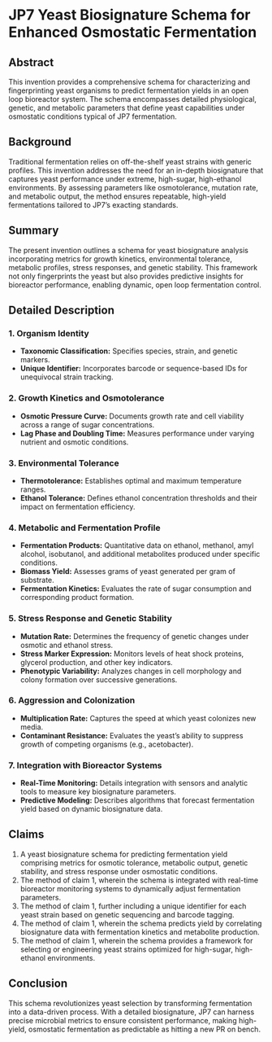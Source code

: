 # JP7 Yeast Biosignature Schema for Enhanced Osmostatic Fermentation

## Abstract
This invention provides a comprehensive schema for characterizing and fingerprinting yeast organisms to predict fermentation yields in an open loop bioreactor system. The schema encompasses detailed physiological, genetic, and metabolic parameters that define yeast capabilities under osmostatic conditions typical of JP7 fermentation.

## Background
Traditional fermentation relies on off-the-shelf yeast strains with generic profiles. This invention addresses the need for an in-depth biosignature that captures yeast performance under extreme, high-sugar, high-ethanol environments. By assessing parameters like osmotolerance, mutation rate, and metabolic output, the method ensures repeatable, high-yield fermentations tailored to JP7’s exacting standards.

## Summary
The present invention outlines a schema for yeast biosignature analysis incorporating metrics for growth kinetics, environmental tolerance, metabolic profiles, stress responses, and genetic stability. This framework not only fingerprints the yeast but also provides predictive insights for bioreactor performance, enabling dynamic, open loop fermentation control.

## Detailed Description

### 1. Organism Identity
- **Taxonomic Classification:** Specifies species, strain, and genetic markers.
- **Unique Identifier:** Incorporates barcode or sequence-based IDs for unequivocal strain tracking.

### 2. Growth Kinetics and Osmotolerance
- **Osmotic Pressure Curve:** Documents growth rate and cell viability across a range of sugar concentrations.
- **Lag Phase and Doubling Time:** Measures performance under varying nutrient and osmotic conditions.

### 3. Environmental Tolerance
- **Thermotolerance:** Establishes optimal and maximum temperature ranges.
- **Ethanol Tolerance:** Defines ethanol concentration thresholds and their impact on fermentation efficiency.

### 4. Metabolic and Fermentation Profile
- **Fermentation Products:** Quantitative data on ethanol, methanol, amyl alcohol, isobutanol, and additional metabolites produced under specific conditions.
- **Biomass Yield:** Assesses grams of yeast generated per gram of substrate.
- **Fermentation Kinetics:** Evaluates the rate of sugar consumption and corresponding product formation.

### 5. Stress Response and Genetic Stability
- **Mutation Rate:** Determines the frequency of genetic changes under osmotic and ethanol stress.
- **Stress Marker Expression:** Monitors levels of heat shock proteins, glycerol production, and other key indicators.
- **Phenotypic Variability:** Analyzes changes in cell morphology and colony formation over successive generations.

### 6. Aggression and Colonization
- **Multiplication Rate:** Captures the speed at which yeast colonizes new media.
- **Contaminant Resistance:** Evaluates the yeast’s ability to suppress growth of competing organisms (e.g., acetobacter).

### 7. Integration with Bioreactor Systems
- **Real-Time Monitoring:** Details integration with sensors and analytic tools to measure key biosignature parameters.
- **Predictive Modeling:** Describes algorithms that forecast fermentation yield based on dynamic biosignature data.

## Claims
1. A yeast biosignature schema for predicting fermentation yield comprising metrics for osmotic tolerance, metabolic output, genetic stability, and stress response under osmostatic conditions.
2. The method of claim 1, wherein the schema is integrated with real-time bioreactor monitoring systems to dynamically adjust fermentation parameters.
3. The method of claim 1, further including a unique identifier for each yeast strain based on genetic sequencing and barcode tagging.
4. The method of claim 1, wherein the schema predicts yield by correlating biosignature data with fermentation kinetics and metabolite production.
5. The method of claim 1, wherein the schema provides a framework for selecting or engineering yeast strains optimized for high-sugar, high-ethanol environments.

## Conclusion
This schema revolutionizes yeast selection by transforming fermentation into a data-driven process. With a detailed biosignature, JP7 can harness precise microbial metrics to ensure consistent performance, making high-yield, osmostatic fermentation as predictable as hitting a new PR on bench.
